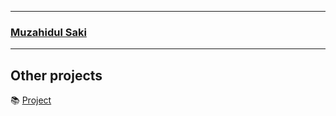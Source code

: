 
---
 ### [Muzahidul Saki](https://muzahidulsaki.social/)


---

## Other projects

📚 [Project](https://github.com/muzahidulsaki)
  


